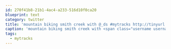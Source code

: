 ```yaml
---
id: 270f41b8-21b1-4ac4-a233-516d10f0ca20
blueprint: text
category: twitter
title: 'mountain biking smith creek with @_ds #mytracks http://tinyurl.com/yddgqjf'
caption: 'mountain biking smith creek with <span class="username username_linked">@<a href="https://twitter.com/_ds" title="Dustin Senos">_ds</a></span> <span class="hashtag hashtag_local">#<a href="http://tweettemp.darylchymko.ca/?tag=mytracks">mytracks</a> http://tinyurl.com/yddgqjf'
tags:
  - mytracks
---
```

